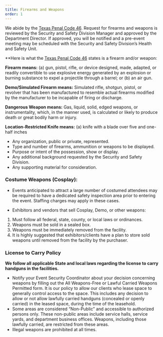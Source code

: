 ```yaml
---
title: Firearms and Weapons
order: 1
---
```


We abide by the [Texas Penal Code 46](https://statutes.capitol.texas.gov/Docs/PE/htm/PE.46.htm ). Request for firearms and weapons is reviewed by the Security and Safety Division Manager and approved by the Department Director. If approved, you will be notified and a pre-event meeting may be scheduled with the Security and Safety Division’s Health and Safety Unit.

**Here is what the [Texas Penal Code 46](https://statutes.capitol.texas.gov/Docs/PE/htm/PE.46.htm ) states is a firearm and/or weapon:

**Firearm means:** (a) gun, pistol, rifle, or device designed, made, adapted, or readily convertible to use explosive energy generated by an explosion or burning substance to expel a projectile through a barrel; or (b) an air gun.
                    
**Demo/Simulated Firearm means:** Simulated rifle, shotgun, pistol, or revolver that has been manufactured to resemble actual firearms modified by the manufacturer to be incapable of firing or discharge.
                    
**Dangerous Weapon means:** Gas, liquid, solid, edged weapons, or instrumentality, which, in the manner used, is calculated or likely to produce death or great bodily harm or injury.
                    
**Location-Restricted Knife means:** (a) knife with a blade over five and one-half inches  
- Any organization, public or private, represented.    
- Type and number of firearms, ammunition or weapons to be displayed.    
- Purpose or intent of the possession, show or display.    
- Any additional background requested by the Security and Safety Division.    
- Any supporting material for consideration.                               

### Costume Weapons (Cosplay):

- Events anticipated to attract a large number of costumed attendees may be required to have a dedicated safety inspection area prior to entering the event. Staffing charges may apply in these cases.

- Exhibitors and vendors that sell Cosplay, Demo, or other weapons:
 1. Must follow all federal, state, county, or local laws or ordinances.
 1. Weapons must be sold in a sealed box.
 1. Weapons must be immediately removed from the facility.
 1. It is highly suggested that exhibitors/clients have a plan to store sold weapons until removed from the facility by the purchaser. 

### License to Carry Policy            

**We follow all applicable State and local laws regarding the license to carry handguns in the facilities.**

- Notify your Event Security Coordinator about your decision concerning weapons by filling out the All Weapons-Free or Lawful Carried Weapons Permitted form. It is our policy to allow our clients who lease space to generally control access to the space. This includes any decision to allow or not allow lawfully carried handguns (concealed or openly carried) in the leased space, during the time of the leasehold.
- Some areas are considered “Non-Public” and accessible to authorized persons only. These non-public areas include service halls, service yards, and department business offices. Weapons, including those lawfully carried, are restricted from these areas.
- Illegal weapons are prohibited at all times.
